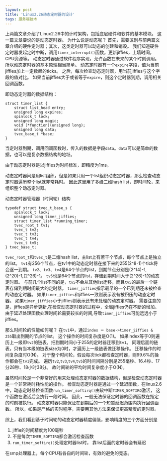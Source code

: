 ```yaml
---
layout: post
title: 'Linux2.26动态定时器的设计'
tags: 服务端技术
---
```


上两篇文章介绍了Linux2.26中的计时架构，包括底层硬件和软件的基本模块。
这一篇文章要说的是动态定时器。
为什么说是动态呢？
首先，需要区别与前两篇文章介绍的硬件定时器；其次，这类定时器可以动态的创建和销毁。
我们知道硬件定时器发起定时中断，调用`timer_interrupt()`函数，更新jiffies，上墙时间，CPU资源等。
动态定时器通过软件程序实现，允许函数在未来的某个时刻调用。
所以动态定时器的基本原理相当简单。
动态定时器有一个`expire`字段，值为当前jiffies加上一定数额的ticks。
之后，每次检查动态定时器，用当前jiffies与这个字段的值对比。
如果当前jiffies大于或者等于`expire`，则这个定时器到期，调用相关回调函数。

即动态定时器的数据结构：

    struct timer_list {
        struct list_head entry;
        unsigned long expires;
        spinlock_t lock;
        unsigned long magic;
        void (*function)(unsigned long);
        unsigned long data;
        tvec_base_t *base; 
    }

当定时器到期，调用回调函数时，传入的数据是字段`data`。`data`可以是简单的数据，也可以是复杂数据结构的地址。
  
由于动态定时器是以jiffies为时间标准，即精度为1ms。

动态定时器间是用list组织，但是如果只用一个list组织动态定时器，那么检查动态定时器遍历整个list就非常耗时。
因此这里用了多级二维hash list，即时间轮，来组织整个动态定时器。

动态定时器管理器（时间轮）结构

    typedef struct tvec_t_base_s {
        spinlock_t lock;
        unsigned long timer_jiffies;
        struct timer_list *running_timer;
        tvec_root_t tv1;
        tvec_t tv2;
        tvec_t tv3;
        tvec_t tv4;
        tvec_t tv5;
    } tvec_base_t;

`tvec_root_t`和`tvec_t`是二维hash list，主list上有若干个节点，每个节点上是独立的list。
`tv1`有256个节点，在tv1中的动态定时器在接下来的255(2^8-1)个tick将会逐一到期。
`tv2`、`tv3`、`tv4`是64个节点的list，到期节点分别是(2^14)-1,(2^20)-1,(2^26)-1。
`tv5`也是64个节点的list，存储到期时间大于(2^26)-1的动态定时器。
与前几个list不同的是，`tv5`不会从其他list迁移，而且`tv5`的最后一个链表存储到期时间最大的定时器。
`timer_jiffies`指示最早的一个已到期还未被检查的动态定时器。
如果`timer_jiffies`和jiffies一致则表示没有被积压的动态定时器。
如果`timer_jiffies`小于jiffies则表示还有未处理的动态定时器。
需要注意的是，jiffies是异步更新,在检查动态定时器的过程中，全局jiffies仍在不断的增加。
由于延迟处理函数处理时间轮需要较长的时间,导致`timer_jiffies`可能远远小于jiffies。

那么时间轮的性能如何呢？
在`tv1`中，通过`index ＝ base->timer_jiffies & 255`取出到期的节点的list。
这个操作的时间复杂度是O(1)。
如果index等于0则遍历上一级即`tv2`的链表，把到期时间小于255的定时器迁移到`tv1`。
同理后面的链表，只有当本级的链表size为0时，才遍历上一级链表做迁移操作。
迁移操作的时间复杂度时O(N)。
对于整个时间轮，假设每次tick都检查定时器，则99.6%的操作都会在`tv1`完成。
遍历`tv2`,`tv3`,`tv4`,`tv5`的时间间隔分别是255毫秒、16.4秒、17分28秒、18小时38分。
故时间轮的平均时间复杂度小于O(N)。

虽然时间轮是一个非常好的用来处理动态定时器的数据结构，但是检查动态定时器是一个非常耗时耗性能的操作。
检查动态定时器是通过一个延迟函数，在linux2.6中，动态定时器检查函数`run_timer_softirq()`由软中断`TIMER_SOFTIRQ`激活，
这个函数在激活后会执行一段时间。
因此，一般无法保证定时器的回调函数在指定的时刻被执行。
动态定时器只能保证在到期后的一个短暂延迟范围内执行回调函数。
所以，如果是严格的实时程序，需要用其他方法来保证更高精度的定时器。

综上，我们看到基于时间轮的动态定时器精度偏低，影响精度的三个方面分别是

1.  jiffie的时间精度为100毫秒
2.  不是每次`TIMER_SOFTIRQ`都会激活检查函数
3.  `run_timer_softirq()`处理定时器list时， 靠list后面的定时器会有延迟

在smp处理器上，每个CPU有各自的时间轮，有效的避免的竞态。